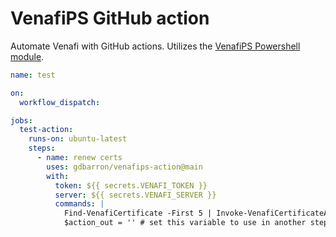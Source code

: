 # VenafiPS GitHub action

Automate Venafi with GitHub actions.  Utilizes the [VenafiPS Powershell module](https://github.com/venafi/venafips).

``` yaml
name: test

on:
  workflow_dispatch:

jobs:
  test-action:
    runs-on: ubuntu-latest
    steps:
      - name: renew certs
        uses: gdbarron/venafips-action@main
        with:
          token: ${{ secrets.VENAFI_TOKEN }}
          server: ${{ secrets.VENAFI_SERVER }}
          commands: |
            Find-VenafiCertificate -First 5 | Invoke-VenafiCertificateAction -Renew
            $action_out = '' # set this variable to use in another step
```
